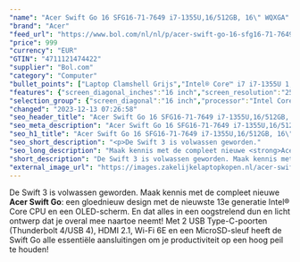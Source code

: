 ```yaml
---
"name": "Acer Swift Go 16 SFG16-71-7649 i7-1355U,16/512GB, 16\" WQXGA"
"brand": "Acer"
"feed_url": "https://www.bol.com/nl/nl/p/acer-swift-go-16-sfg16-71-7649-i7-1355u-16-512gb-16-wqxga/9300000164831652"
"price": 999
"currency": "EUR"
"GTIN": "4711121474422"
"supplier": "Bol.com"
"category": "Computer"
"bullet_points": ["Laptop Clamshell Grijs","Intel® Core™ i7 i7-1355U 1,7 GHz","40,6 cm (16\") 2560 x 1600 Pixels LCD LED backlight","16 GB LPDDR5-SDRAM","512 GB SSD","Intel Iris Xe Graphics","Wi-Fi 6 (802.11ax) Bluetooth 5.1","Lithium-Ion (Li-Ion) 65 W","Windows 11 Home 64-bit"]
"features": {"screen_diagonal_inches":"16 inch","screen_resolution":"2560 x 1600 Pixels","processor_family":"Intel® Core™ i7","memory_size":"16 GB","memory_type":"LPDDR5-SDRAM","total_storage_space":"512 GB","operating_system":"Windows 11 Home","width":"356 mm","depth":"242,6 mm","height":"14,9 mm","weight":"1,65 kg","graphics_card":"Intel Iris Xe Graphics"}
"selection_group": {"screen_diagonal":"16 inch","processor":"Intel Core i7","changed_price_past_3_days":false,"product_family":"Swift"}
"changed": "2023-12-13 07:26:58"
"seo_header_title": "Acer Swift Go 16 SFG16-71-7649 i7-1355U,16/512GB, 16\" WQXGA"
"seo_meta_description": "Acer Swift Go 16 SFG16-71-7649 i7-1355U,16/512GB, 16\" WQXGA"
"seo_h1_title": "Acer Swift Go 16 SFG16-71-7649 i7-1355U,16/512GB, 16\" WQXGA"
"seo_short_description": "<p>De Swift 3 is volwassen geworden."
"seo_long_description": "Maak kennis met de compleet nieuwe <strong>Acer Swift Go</strong>: een gloednieuw design met de nieuwste 13e generatie Intel® Core CPU en een OLED-scherm. En dat alles in een oogstrelend dun en licht ontwerp dat je overal mee naartoe neemt! Met 2 USB Type-C-poorten (Thunderbolt 4/USB 4), HDMI 2. 1, Wi-Fi 6E en een MicroSD-sleuf heeft de Swift Go alle essentiële aansluitingen om je productiviteit op een hoog peil te houden!</p>"
"short_description": "De Swift 3 is volwassen geworden. Maak kennis met de compleet nieuwe Acer Swift Go: een gloednieuw design met de nieuwste 13e generatie Intel® Core CPU en een OLED-scherm. En dat alles in een oogstrelend dun en licht ontwerp dat je overal mee naartoe neemt! Met 2 USB Type-C-poorten (Thunderbolt 4/USB 4), HDMI 2.1, Wi-Fi 6E en een MicroSD-sleuf heeft de Swift Go alle essentiële aansluitingen om je productiviteit op een hoog peil te houden!"
"external_image_url": "https://images.zakelijkelaptopkopen.nl/acer-swift-go-16-sfg16-71-7649-i7-1355u-16-512gb-16-wqxga.webp"
---
```


<p>De Swift 3 is volwassen geworden. Maak kennis met de compleet nieuwe <strong>Acer Swift Go</strong>: een gloednieuw design met de nieuwste 13e generatie Intel® Core CPU en een OLED-scherm. En dat alles in een oogstrelend dun en licht ontwerp dat je overal mee naartoe neemt! Met 2 USB Type-C-poorten (Thunderbolt 4/USB 4), HDMI 2.1, Wi-Fi 6E en een MicroSD-sleuf heeft de Swift Go alle essentiële aansluitingen om je productiviteit op een hoog peil te houden!</p>